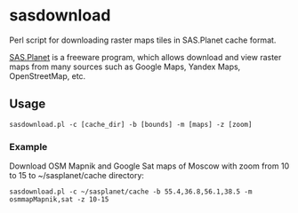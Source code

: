 sasdownload
===========

Perl script for downloading raster maps tiles in SAS.Planet cache format.

[SAS.Planet](http://sasgis.ru/sasplaneta/) is a freeware program, which allows
download and view raster maps from many sources such as Google Maps, Yandex
Maps, OpenStreetMap, etc.

Usage
-----

	sasdownload.pl -c [cache_dir] -b [bounds] -m [maps] -z [zoom]

### Example

Download OSM Mapnik and Google Sat maps of Moscow with zoom from 10 to 15 to
~/sasplanet/cache directory:

	sasdownload.pl -c ~/sasplanet/cache -b 55.4,36.8,56.1,38.5 -m osmmapMapnik,sat -z 10-15
